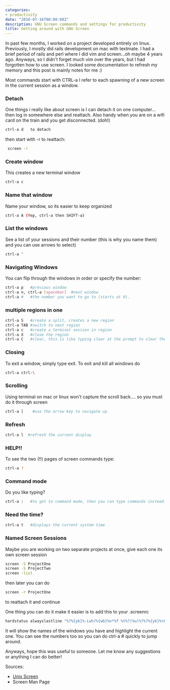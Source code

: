 ```yaml
---
categories:
- productivity
date: "2010-07-16T00:00:00Z"
description: GNU Screen commands and settings for productivity
title: Getting around with GNU Screen
---
```


In past few months, I worked on a project developed entirely on linux. Previously, I mostly did rails development on mac with textmate. I had a brief period of rails and perl where I did vim and screen...oh maybe 4 years ago. Anyways, so I didn't forget much vim over the years, but I had forgotten how to use screen. I looked some documentation to refresh my memory and this post is mainly notes for me :) 

Most commands start with CTRL-a
I refer to each spawning of a new screen in the current session as a window.

### Detach
One things i really like about screen is I can detach it on one computer... then log in somewhere else and reattach. Also handy when you are on a wifi card on the train and you get disconnected. (doh!)
``` bash
ctrl-a d   to detach
```
then start  with -r  to reattach:
``` bash
 screen -r
```

### Create window
This creates a new terminal window
``` bash
ctrl-a c
```

### Name that window
Name your window, so its easier to keep organized
``` bash
ctrl-a A (Yep, ctrl-a then SHIFT-a)
```

### List the windows
See a list of your sessions and their number (this is why you name them) and you can use arrows to select)
``` bash
ctrl-a "
```

### Navigating Windows
You can flip through the windows in order or specify the number:
``` bash
ctrl-a p   #previous window
ctrl-a n, ctrl-a [spacebar]  #next window
ctrl-a #   #the number you want to go to (starts at 0). 
```

### multiple regions in one
``` bash
ctrl-a S   #create a split, creates a new region
ctrl-a TAB #switch to next region
ctrl-a c   #create a terminal session in region 
ctrl-a X   #close the region
ctrl-a C   #clear, this is like typing clear at the prompt to clear the screen
```

### Closing
To exit a window, simply type exit. To exit and kill all windows do
``` bash
ctrl-a ctrl-\
```

### Scrolling
Using terminal on mac or linux won't capture the scroll back.... so you must do it through screen
``` bash
ctrl-a [    #use the arrow key to navigate up 
```
### Refresh
``` bash
ctrl-a l  #refresh the current display
```
### HELP!!
To see the two (!!) pages of screen commands type:
``` bash
ctrl-a ? 
```
### Command mode
Do you like typing?
``` bash
ctrl-a :   #to get to command mode, then you can type commands instead of the ctrl foo jibberish
```
### Need the time?
``` bash
ctrl-a t   #displays the current system time
```
### Named Screen Sessions
Maybe you are working on two separate projects at once, give each one its own screen session
``` bash
screen -S ProjectOne
screen -S ProjectTwo
screen -list 
```
then later you can do
``` bash
screen -r ProjectOne
```
to reattach it and continue

One thing you can do it make it easier is to add this to your .screenrc
``` bash
hardstatus alwayslastline "%?%{yk}%-Lw%?%{wb}%n*%f %t%?(%u)%?%?%{yk}%+Lw%?"
```
It will show the names of the windows you have and highlight the current one. You can see the numbers too so you can do ctrl-a # quickly to jump around.


Anyways, hope this was useful to someone. Let me know any suggestions or anything I can do better!


Sources:
  * [Unix Screen](http://hriday.org/blog/?page_id=595)
  * Screen Man Page
